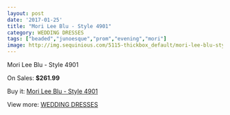 ```yaml
---
layout: post
date: '2017-01-25'
title: "Mori Lee Blu - Style 4901"
category: WEDDING DRESSES
tags: ["beaded","junoesque","prom","evening","mori"]
image: http://img.sequinious.com/5115-thickbox_default/mori-lee-blu-style-4901.jpg
---
```

Mori Lee Blu - Style 4901

On Sales: **$261.99**
<a href="https://www.sequinious.com/wedding-dresses/2127-mori-lee-blu-style-4901.html"><amp-img layout="responsive" width="600" height="600" src="//img.sequinious.com/5115-thickbox_default/mori-lee-blu-style-4901.jpg" alt="Mori Lee Blu - Style 4901 0" /></a>
<a href="https://www.sequinious.com/wedding-dresses/2127-mori-lee-blu-style-4901.html"><amp-img layout="responsive" width="600" height="600" src="//img.sequinious.com/5117-thickbox_default/mori-lee-blu-style-4901.jpg" alt="Mori Lee Blu - Style 4901 1" /></a>
<a href="https://www.sequinious.com/wedding-dresses/2127-mori-lee-blu-style-4901.html"><amp-img layout="responsive" width="600" height="600" src="//img.sequinious.com/5116-thickbox_default/mori-lee-blu-style-4901.jpg" alt="Mori Lee Blu - Style 4901 2" /></a>

Buy it: [Mori Lee Blu - Style 4901](https://www.sequinious.com/wedding-dresses/2127-mori-lee-blu-style-4901.html "Mori Lee Blu - Style 4901")

View more: [WEDDING DRESSES](https://www.sequinious.com/2-wedding-dresses "WEDDING DRESSES")